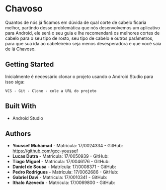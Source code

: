 # Chavoso

Quantos de nós já ficamos em dúvida de qual corte de cabelo ficaria melhor, partindo desse problemática que nós desenvolvemos um aplicativo para Android, ele será o seu guia e lhe recomendará os melhores cortes de cabelo para o seu tipo de rosto, seu tipo de cabelo e outros parâmetros, para que sua ida ao cabeleireiro seja menos desesperadora e que você saia de lá Chavoso.

## Getting Started

Inicialmente é necessário clonar o projeto usando o Android Studio para isso siga:

```
VCS - Git - Clone - cole a URL do projeto
```

## Built With

* Android Studio

## Authors

* **Youssef Muhamad** - Matrícula: 17/0024334 - GitHub: https://github.com/gcc-youssef
* **Lucas Dutra** - Matrícula: 17/0050939 - GitHub: 
* **Tiago Miguel** - Matrícula: 17/0046176 - GitHub: 
* **Daniel de Sousa** - Matrícula: 17/0008371 - GitHub: 
* **Pedro Rodrigues** - Matrícula: 17/0062686 - GitHub: 
* **Gabriel Davi** - Matrícula: 17/0010341 - GitHub: 
* **Ithalo Azevedo** - Matrícula: 17/0069800 - GitHub: 
